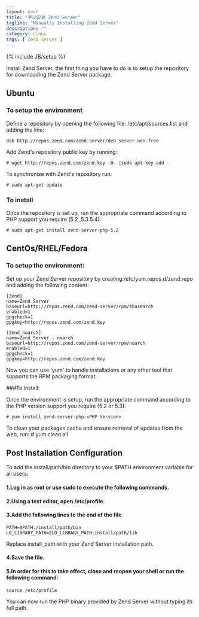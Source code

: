 ```yaml
---
layout: post
title: "手动安装 Zend Server"
tagline: "Manually Installing Zend Server"
description: ""
category: Linux 
tags: [ Zend Server ]
---
```

{% include JB/setup %}

Install Zend Server, the first thing you have to do is to setup the repository for downloading the Zend Server package.
 
 
## Ubuntu

### To setup the environment

Define a repository by opening the following file: /etc/apt/sources.list and adding the line:

	deb http://repos.zend.com/zend-server/deb server non-free


Add Zend's repository public key by running:

	# wget http://repos.zend.com/zend.key -O- |sudo apt-key add -

To synchronize with Zend's repository run:

	# sudo apt-get update


### To install
Once the repository is set up, run the appropriate command according to PHP support you require (5.2 ,5.3  5.4):

	# sudo apt-get install zend-server-php-5.2

## CentOs/RHEL/Fedora

### To setup the environment:

Set up your Zend Server repository by creating:/etc/yum.repos.d/zend.repo and adding the following content:

	[Zend]
	name=Zend Server
	baseurl=http://repos.zend.com/zend-server/rpm/$basearch
	enabled=1
	gpgcheck=1
	gpgkey=http://repos.zend.com/zend.key

	[Zend_noarch]
	name=Zend Server - noarch
	baseurl=http://repos.zend.com/zend-server/rpm/noarch
	enabled=1
	gpgcheck=1
	gpgkey=http://repos.zend.com/zend.key

Now you can use 'yum' to handle installations or any other tool that supports the RPM packaging format.

###To install:
 
Once the environment is setup, run the appropriate command according to the PHP version support you require (5.2 or 5.3):

	# yum install zend-server-php-<PHP Version>

To clean your packages cache and ensure retrieval of updates from the web, run:
	# yum clean all




## Post Installation Configuration

To add the install/path/bin directory to your $PATH environment variable for all users:

#### 1.Log in as root or use sudo to execute the following commands.
#### 2.Using a text editor, open /etc/profile.
#### 3.Add the following lines to the end of the file

	PATH=$PATH:/install/path/bin
	LD_LIBRARY_PATH=$LD_LIBRARY_PATH:install/path/lib

Replace install_path with your Zend Server installation path.

#### 4.Save the file.
#### 5.In order for this to take effect, close and reopen your shell or run the following command:

	source /etc/profile

You can now run the PHP binary provided by Zend Server without typing its full path.
